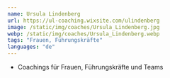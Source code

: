 ```yaml
---
name: Ursula Lindenberg
url: https://ul-coaching.wixsite.com/ulindenberg
image: /static/img/coaches/Ursula_Lindenberg.jpg
webp: /static/img/coaches/Ursula_Lindenberg.webp
tags: "Frauen, Führungskräfte"
languages: "de"
---
```


<ul><li>Coachings für Frauen, Führungskräfte und Teams&nbsp;</li></ul>
